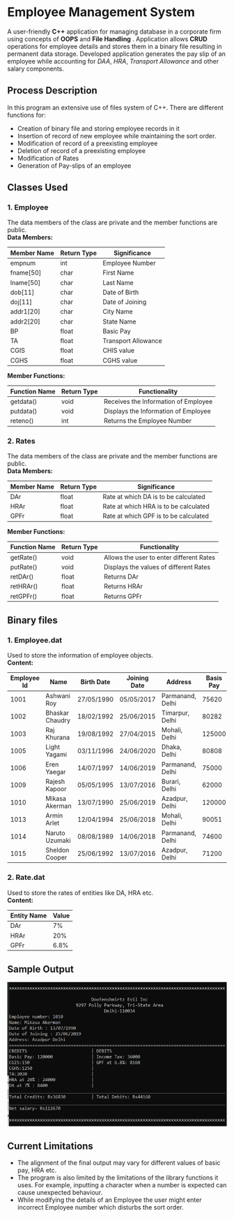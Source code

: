 # Employee Management System
A user-friendly **C++** application for managing database in a corporate firm using concepts of **OOPS** and **File Handling** . Application allows **CRUD** operations for employee details and stores them in a binary file resulting in permanent data storage. Developed application generates the pay slip of an employee while accounting for *DAA*, *HRA*, *Transport Allowance* and other salary components.

## Process Description
In this program an extensive use of files system of C++. There are different functions for:  
-	Creation of binary file and storing employee records in it
-	Insertion of record of new employee while maintaining the sort order.
-	Modification of record of a preexisting employee
-	Deletion of record of a preexisting employee
-	Modification of Rates
-	Generation of Pay-slips of an employee

## Classes Used
### 1. Employee
The data members of the class are private and the member functions are public.  
**Data Members:**  

| Member Name | Return Type | Significance        |
|-------------|-------------|---------------------|
| empnum      | int         | Employee Number     |
| fname[50]   | char        | First Name          |
| lname[50]   | char        | Last Name           |
| dob[11]     | char        | Date of Birth       |
| doj[11]     | char        | Date of Joining     |
| addr1[20]   | char        | City Name           |
| addr2[20]   | char        | State Name          |
| BP          | float       | Basic Pay           |
| TA          | float       | Transport Allowance |
| CGIS        | float       | CHIS value          |
| CGHS        | float       | CGHS value          |

**Member Functions:**

| Function Name  | Return Type | Functionality                        |
|----------------|-------------|--------------------------------------|
| getdata()      | void        | Receives the Information of Employee |
| putdata()      | void        | Displays the Information of Employee |
| reteno()       | int         | Returns the Employee Number          |

### 2. Rates
The data members of the class are private and the member functions are public.  
**Data Members:**  

| Member Name  | Return Type | Significance                          |  
|--------------|-------------|---------------------------------------|   
| DAr          | float       | Rate at which DA is to be calculated  |   
| HRAr         | float       | Rate at which HRA is to be calculated |  
| GPFr         | float       | Rate at which GPF is to be calculated |

**Member Functions:**

| Function Name  | Return Type | Functionality                            |
|----------------|-------------|------------------------------------------|
| getRate()      | void        | Allows the user to enter different Rates |
| putRate()      | void        | Displays the values of different Rates   |
| retDAr()       | float       | Returns DAr                              |
| retHRAr()      | float       | Returns HRAr                             |
| retGPFr()      | float       | Returns GPFr                             |


## Binary files
### 1. Employee.dat
Used to store the information of employee objects.  
**Content:**

| Employee Id | Name                        | Birth Date        | Joining Date      | Address                   | Basis Pay     | TA          | CGIS       | CGHS        |
|-------------|-----------------------------|-------------------|-------------------|---------------------------|---------------|-------------|------------|-------------|
|     1001    |     Ashwani Roy             |     27/05/1990    |     05/05/2017    |     Parmanand,   Delhi    |     75620     |     1500    |     145    |     1200    |
|     1002    |     Bhaskar      Chaudry    |     18/02/1992    |     25/06/2015    |     Timarpur,   Delhi     |     80282     |     2300    |     147    |     196     |
|     1003    |     Raj Khurana             |     19/08/1992    |     27/04/2015    |     Mohali,   Delhi       |     125000    |     9750    |     103    |     1200    |
|     1005    |     Light Yagami            |     03/11/1996    |     24/06/2020    |     Dhaka,   Delhi        |     80808     |     6500    |     190    |     800     |
|     1006    |     Eren Yaegar             |     14/07/1997    |     14/06/2019    |     Parmanand,   Delhi    |     75000     |     4500    |     160    |     620     |
|     1009    |     Rajesh Kapoor           |     05/05/1995    |     13/07/2016    |     Burari,   Delhi       |     62000     |     9000    |     250    |     1250    |
|     1010    |     Mikasa Akerman          |     13/07/1990    |     25/06/2019    |     Azadpur,   Delhi      |     120000    |     3030    |     150    |     1250    |
|     1013    |     Armin Arlet             |     12/04/1994    |     25/06/2018    |     Mohali,   Delhi       |     90051     |     3698    |     160    |     900     |
|     1014    |     Naruto Uzumaki          |     08/08/1989    |     14/06/2018    |     Parmanand,   Delhi    |     74600     |     6000    |     140    |     1014    |
|     1015    |     Sheldon Cooper          |     25/06/1992    |     13/07/2016    |     Azadpur,   Delhi      |     71200     |     3500    |     100    |     700     |


### 2. Rate.dat
Used to store the rates of entities like DA, HRA etc.   
**Content:**

| Entity Name  | Value |
|--------------|-------|
| DAr          | 7%    |
| HRAr         | 20%   |
| GPFr         | 6.8%  |


## Sample Output
![Output](output.png)

## Current Limitations
-	The alignment of the final output may vary for different values of basic pay, HRA etc.
-	The program is also limited by the limitations of the library functions it uses. For example, inputting a character when a number is expected can cause unexpected behaviour.
-	While modifying the details of an Employee the user might enter incorrect Employee number which disturbs the sort order.

